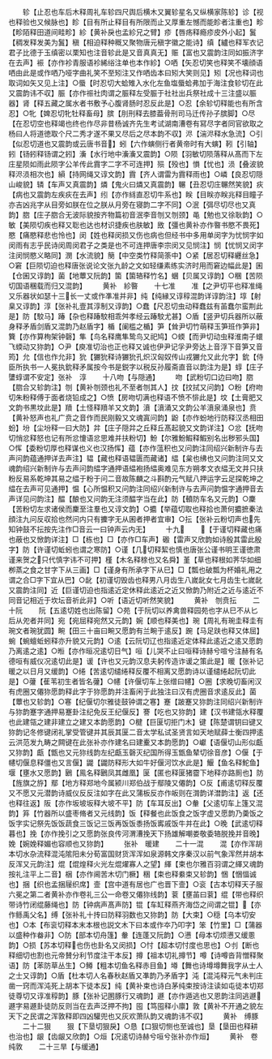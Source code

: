 <!-- { "loadSidebar": true } -->
　　轸【止忍也车后木释周礼车轸四尺舆后横木又翼轸星名又纵横家陈轸】诊【视也释验也又候脉也】眕【目有所止释目有所限而止又厚重左憾而能眕者注重也】畛【畛陌释田道间畦畛】紾【黄补戾也孟紾兄之臂】疹【唇疡释瘾疹皮外小起】鬒【稠发释发美为鬒】稹【相迫释种穊又聚物唐元稹字徽之能诗】缜【纑也释军衣记君子比德于玉缜密以栗知也注音轸此是又音真真无】赈【富也又震韵注同如振济字在去声】裖【亦作袗青服语袗絺绤注单也本作紾】○哂【矢忍切笑也释笑不壊顔语哂由此是或作哂乃哑字曲礼笑不至矧注又作哂齿本曰矧大笑则见】矧【况也释词也取词如矢又见上注】○蜃【时忍切大蛤雉入水化左鱼塩蜃蛤弗加于海注食轸切在此又震韵讳不収】脤【亦作祳社肉谓之脤释左受脤于社社出兵祭社成十三注盛以脤器】肾【释五藏之属水者书敷予心腹肾肠时忍反此是】○忍【余轸切释能也有所含忍】○牝【婢忍切牝牡释畜母】膑【刖刑释去膝葢骨刑司马迁传孙子膑脚】○尽【在忍切空也释竭也终也作尽非昔杨诚齐先生考试湖南漕卷有冩尽字者同官欲取之杨曰人将道徳取个尺二秀才遂不果又尽后之尽本韵不収】浕【湍浕释水急流】○引【似忍切道也又震韵或云唐书音】蚓【六作螾侧行者黄帝时有大螾】靷【引轴】鈏【钖鈏释钖谓之鈏】濥【水行地中濥濥又震韵】○陨【羽敏切陨落释从髙而下左庄星陨如雨此陨字公羊传此霣字二字不可连押】殒【殁也】愪【忧也】涢【叠波貌释浕涢相次也】縜【持网绳又谆文韵】霣【齐人谓雷为霣释雨也】○嶙【良忍切隠山峻貌】辚【车声又真震韵】燐【鬼火曰燐又真震韵】冁【丑忍切庄冁然笑貌】疢【病也又震韵左疾疢在去声】纼【亦作絼直忍切牛系也】眹【目眹亦眹兆释目瞳子亦吉凶兆字从目旁如朕在位之朕从月旁在寝韵二字不同】○泯【弭尽切尽也又真韵】脗【庄子脗合无波际貌按齐物篇初音泯李音刎又刎颈】黾【勉也又徐耿韵】○敏【美陨切疾也释又聡也达也材识捷疾也肤敏】敃【彊也黄补亦作暋书愍不畏死】愍【痛愍释悲也怜也】闵【姓也释闵损又伤也病也但经书中多用单闵字为忧悯字如闵雨有志乎民诗闵周闵君子之类是也不可连押唐李宗闵又见悯注】悯【忧悯又闵字注闵悯愍义略同】潣【水流貌】簢【中空类竹释简筡中】○紧【居忍切释纒丝急】○窘【巨陨切迫也释唐张说论文张九龄之文如轻缣素练实济时用而窘边幅此是】囷【仓囷又谆韵】菌【地蕈又阮韵】箘【箘辂释竹名】蜠【贝属又谆韵】○稛【苦陨切国语稛载而归又混韵】
　　黄补　紾暋
　　十七准
　　准【之尹切平也释准绳又乐器状如瑟十三长一丈或作凖准并非】纯【纯縁又谆稕混韵详谆韵注】埻【射臬又谆韵】淳【张补礼壹其淳制又谆韵】○蠢【尺忍切虫动释蠢兹有苖蠢尔蛮荆此是】防【駮马】踳【杂也释踳駮相乖舛孝经云踳駮尤甚】○盾【竖尹切兵器所以蔽身释矛盾剑盾又混韵乃赵盾字】楯【阑槛之楯】笋【耸尹切竹萌释玉笋班作笋非】簨【亦作算栒架钟磬】隼【鸟名释鹰隼鸷鸟又祀鸠】○蝡【而尹切动虫释淮南子蠉飞蝡动又狝韵】○尹【庾准切治也正也释又诚也伊尹记孚尹旁达上音浮下音笋又音筠】允【信也作允非】狁【玁狁释诗玁狁孔炽汉匈奴传山戎玁允又此允字】鈗【侍臣所执书一人冕执鈗释矛属按今书是鋭字以税反孙履斋直音以韵注为是】蜳【庄子螴蜳谓不安定】张补　淳
　　十八吻【与隠通】
　　吻【武粉切口边曰吻】脗【脗合又轸韵注】刎【黄补刎颈也礼不至者刎其人】抆【抆拭又问韵】○粉【府吻切朱粉释傅于面者烧铅成之】○愤【房吻切满也释语不愤不悱此是】坟【土膏肥又文韵书黒坟此是】羵【土怪释羵羊又文韵】濆【濆涌又文韵公羊濆泉涌泉也】贲【黄补怒声也礼广贲之音作而民刚毅又文魂寘问韵】鼢【亦作蚡地行防释汉丞相田蚡】坋【尘坋释一曰大防】弅【庄子隠弅之丘释丘髙起貌又文韵详注】○忿【抚吻切悄忿释怒也记有所忿懥语忿思难并扶粉切】魵【尔雅魵鰕释鰕别名出秽邪头国】○恽【委粉切厚也释谋也义也汉扬恽】蕴【亦作蕰积也又问韵注同绍兴新制许与去声问韵蕴通押详去声注】韫【藏也释语韫匮而藏诸】緼【枲也绋也又问韵注同又文魂韵绍兴新制许与去声问韵緼字通押语緼袍扬緼奥难见东方朔孝文衣緼无文并只扶粉反易系乾坤其易之緼于粉于问二音故陈麟之斗斟酌元气赋八押运字云足探乾坤之緼在去声可见通押】愠【心所愠积又问韵注同绍兴新制许与去声问韵愠字通押音去声详见问韵注】醖【酿也又问韵无注须醖字当在此】防【轒防车名又元韵】○麇【苦粉切左求诸侯而麇至注羣也又谆文韵】○攟【举蕴切取也释拾也萧何攟摭秦法顔注九问反収拾也然问内只有攈字无从囷者押者宜审】○抎【张补云粉切声也先知钟鼓不抎按先注作□音云一曰钟声云内无】
　　十九
　　【于谨切释藏也痛也蔽也又惞韵详注】□【栋也】□【亦作□车声】磤【雷声又欣韵如诗殷其雷此殷字】防【许谨切蚯蚓也谓之寒防】○谨【几切释絜也慎也唐张公谨书明王谨徳肃谨来贺之只代慎字讳不可押】槿【木名释榇也又名舜】堇【草也释根如荠华如细栁蒸之食之甘字下从三画】□【谨身有所承字下从巳】□【瓢也破瓢为杯婚礼用之谓之合□字下宜从巴】○龀【初谨切毁齿也释男八月齿生八嵗龀女七月齿生七嵗龀又震韵注同】近【巨谨切迫也指逺近定休释此逺近之近又惞韵乃附近之近与逺近不同音记相近于坎坛音祈此非】○听【语近切听然笑貌】
　　黄补　刎贲抎
　　二十阮
　　阮【五逺切姓也出陈留】○苑【于阮切以养禽兽释园苑也字从巳不从匕后从夗者并同】宛【宛屈释宛然又元韵】婉【顺也释美也】琬【周礼有琬圭释圭有琬文者琬犹圆】畹【田三十亩曰畹又愿韵有兰畹于逺反】踠【马足趺也释又体屈】蜿【蜿蟺蚯蚓释亦升貌又元韵】○逺【云阮切辽也指逺近定体释此逺近之逺又愿韵乃离逺之逺】○暅【亦作晅况逺切日气】咺【儿哭不止曰咺释诗赫兮喧兮注赫有名德咺有威仪况逺切此是】谖【许也又元韵汉息夫躬传造诈谖之策此是】暖【张补记暖之以日月又缓韵】○绻【苦逺切缱绻释反覆不相离又愿韵诗以谨缱绻起阮切此是】○虇【萑苇初生者皆名虇】○幰【许偃切车上张缯曰幰】○圈【求晚切畜闲汉有虎圈又僊狝愿韵释此字于狝愿韵并注畜闲于此独注曰汉有虎圈音求逺反此】菌【蕈也又轸韵】○寋【纪偃切尔雅徒鼓钟谓之寋】蹇【跛蹇又狝韵注同绍兴新制许与狝韵蹇字通押易蹇卦注纪免反王纪偃反】謇【吃也又狝韵】建【汉书建瓴水释覆也此建瓴之建非建立之建又本韵愿韵】○楗【巨匽切拒门木】键【陈楚谓钥曰键又狝韵记冬修键闭礼掌受管键并其辰其匽二音太学私试圣贤言如天地赋薛士衡四押逺云洪范发九畴之闗键在此张补亦作建名曰建櫜又本韵愿韵】○巘【语偃切山形似甗又狝韵】甗【甑也又元狝线韵左纪甗玉磬灭纪国所得玉甑鱼辇切徐音彦】○偃【于幰切偃息释僵也又言偃】鼹【鼹防释形大如牛好偃河饮水此是】鰋【鱼名释鮀鱼】堰【壅水又愿韵】鶠【鳯名释鶠凤其雌凰】匽【匿也释匽猪霤下地释亦路厠也】防【旌旗之斿】鄢【地方释郑地今属颍川郑伯战于鄢陵又僊韵】○反【甫逺切释反覆又不愿又元潜韵诗威仪反反注如字在此又蒲板反亦作皈则在潸韵详澘韵注】返【还也释往返】阪【亦作坂坡坂释大坡不平】防【车耳反出】○軬【父逺切车上篷又混韵】笲【竹器所以盛枣脩者又元线韵】饭【释餐也此饭食之饭字虚又愿韵乃羮饭之饭字实记祭先饭饭蔬食三饭记三饭再饭饭黍扬饭寗戚饭牛并在此】○晚【武逺切释暮也】挽【亦作挽引之又愿韵张良传河渭漕挽天下扬雄解嘲娄敬委辂脱挽并音晚】娩【婉娩释媚也容顺也又狝韵】
　　张补　暖建
　　二十一混
　　混【亦作浑胡本切水杂流释混沌隂阳未分荀富国财货浑浑如泉源韩文序秦汉以前气象浑然并胡本反浑又元韵注】焜【焜煌释火光左焜燿寡人之望】緷【束也尔雅百羽谓之緷又魂韵按礼注平上二音】梱【亦作阃苦木切门橛】稇【束也释絭束又轸韵】悃【悃愊诚也】捆【织也孟捆屦织席】壸【宫中道有居也广也晋下壸】○衮【古本切释天子服六冕之第二者黄补亦作卷礼三公一命卷又僊狝线韵】蓘【壅苖曰蓘】绲【带也释织带诗竹闭绲藤绳也】防【钟病声髙声防】锟【车缸释燕齐海岱之间谓之锟】【亦作鲧禹父名】缚【张补礼十抟曰防释羽数也又狝韵】防【大束】○穏【乌本切安也】○本【布衮切释本末本根也説文木下曰本或作夲乃叩字】笨【竹里】□【蒲器以盛种作畚非】○防【部本切舟篷】軬【连蓬又阮韵】○懑【母本切烦懑又缓慁韵】○损【苏本切释也伤也卦名又闵损】○忖【超本切忖度也思也】○刌【断也释细切也割也元帝賛分利节度注干本反】撙【祖本切礼撙节】噂【诗噂沓背憎释聚语】防【苯防草丛生】○鳟【粗本切鱼名释赤目鱼】壿【舞也诗墫墫舞我字从士人之士又谆韵】○盾【杜本切人名春秋赵盾又凖韵乃矛盾字】沌【混沌释元气未判庄凿一窍而浑沌死上胡本下徒本反】纯【黄补束也诗白茅纯束按诗注读如屯徒本切郑徒尊切又谆准稕韵】豚【张补记圂豚行又魂韵】遯【亦作遁逃也又恩韵注同逃遯遯字易遯卦徒防反则当在去声泛押不拘】囤【笃囤释小廪】敦【黄补不开通之貌左天下之民谓之浑敦释即四凶驩兜也又灰欢萧队韵又魂韵讳不収】
　　黄补　缚豚
　　二十二狠
　　狠【下垦切狠戾】○恳【口狠切恻也至诚也】垦【垦田也释耕也治也】龈【齿龈又欣韵】○烜【况逺切诗赫兮咺兮张补亦作烜】
　　黄补　卷纯敦
　　二十三旱【与缓通】
